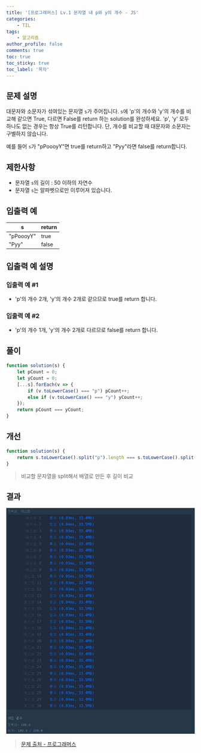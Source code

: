 ```yaml
---
title: '[프로그래머스] Lv.1 문자열 내 p와 y의 개수 - JS'
categories:
    - TIL
tags:
    - 알고리즘
author_profile: false
comments: true
toc: true
toc_sticky: true
toc_label: '목차'
---
```


## 문제 설명
대문자와 소문자가 섞여있는 문자열 `s`가 주어집니다. `s`에 'p'의 개수와 'y'의 개수를 비교해 같으면 True, 다르면 False를 return 하는 solution를 완성하세요. 'p', 'y' 모두 하나도 없는 경우는 항상 True를 리턴합니다. 단, 개수를 비교할 때 대문자와 소문자는 구별하지 않습니다.

예를 들어 `s`가 "pPoooyY"면 true를 return하고 "Pyy"라면 false를 return합니다.

## 제한사항
* 문자열 `s`의 길이 : 50 이하의 자연수
* 문자열 `s`는 알파벳으로만 이루어져 있습니다.

## 입출력 예

| s         | return |
|-----------|--------|
| "pPoooyY" | true   |
| "Pyy"     | false  |

## 입출력 예 설명
### 입출력 예 #1
* 'p'의 개수 2개, 'y'의 개수 2개로 같으므로 true를 return 합니다.

### 입출력 예 #2
* 'p'의 개수 1개, 'y'의 개수 2개로 다르므로 false를 return 합니다.

## 풀이
```javascript
function solution(s) {
    let pCount = 0;
    let yCount = 0;
    [...s].forEach(v => {
        if (v.toLowerCase() === "p") pCount++;
        else if (v.toLowerCase() === "y") yCount++;
    });
    return pCount === yCount;
}
```

## 개선
```javascript
function solution(s) {
    return s.toLowerCase().split("p").length === s.toLowerCase().split("y").length;
}
```
> 비교할 문자열을 split해서 배열로 만든 후 길이 비교

## 결과
![result](/assets/images/2023/08/21/algorithm-08-result.png)

>[문제 출처 - 프로그래머스](https://school.programmers.co.kr/learn/courses/30/lessons/12916)